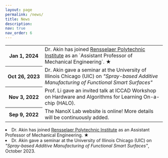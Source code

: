 ```yaml
---
layout: page
permalink: /news/
title: News
description: 
nav: true
nav_order: 6
---
```



<!-- News -->          
<div class="news">
     <div class="table-responsive">
     <table class="table table-sm table-borderless">
               
<tr>
    <!-- <th scope="row">Jul 12, 2023</th> -->
        <th scope="row" style="white-space: nowrap;">Jan 1, 2024</th>
        <td>
            Dr. Akin has joined <a href="https://www.rpi.edu/">Rensselaer Polytechnic Institute</a> as an `Assistant Professor of Mechanical Engineering`.  <span class="star">&#9733;</span> 
 
</td>
                </tr> 
                <tr>
                  <!-- <th scope="row">Feb 20, 2023</th> -->
                  <th scope="row" style="white-space: nowrap;">Oct 26, 2023</th>
                  <td>
                    Dr. Akin gave a seminar at the University of Illinois Chicago (UIC) on <i> "Spray-based Additive Manufacturing of Functional Smart Surfaces"
 
</td>
                </tr> 
                <tr>
                  <!-- <th scope="row">Nov 3, 2022</th> -->
                  <th scope="row" style="white-space: nowrap;">Nov 3, 2022</th>
                  <td>
                    Prof. Li gave an invited talk at ICCAD Workshop on Hardware and Algorithms for Learning On-a-chip (HALO).
 
</td>
                </tr> 
                <tr>
                  <!-- <th scope="row">Sep 9, 2022</th> -->
                  <th scope="row" style="white-space: nowrap;">Sep 9, 2022</th>
                  <td>
                    The NanoX Lab website is online! More details will be continuously added.
 
          
</tr> 
              </table>
            
      





<li> Dr. Akin has joined <a href="https://www.rpi.edu/">Rensselaer Polytechnic Institute</a> as an Assistant Professor of Mechanical Engineering.  <span class="star">&#9733;</span> </li>

<li> Dr. Akin gave a seminar at the University of Illinois Chicago (UIC) on <i> "Spray-based Additive Manufacturing of Functional Smart Surfaces"</i>, October 2023. </li>

